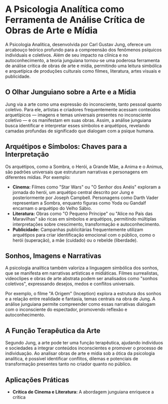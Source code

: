 
# A Psicologia Analítica como Ferramenta de Análise Crítica de Obras de Arte e Mídia

A Psicologia Analítica, desenvolvida por Carl Gustav Jung, oferece um arcabouço teórico profundo para a compreensão dos fenômenos psíquicos individuais e coletivos. Além de seu impacto na clínica e no autoconhecimento, a teoria junguiana tornou-se uma poderosa ferramenta de análise crítica de obras de arte e mídia, permitindo uma leitura simbólica e arquetípica de produções culturais como filmes, literatura, artes visuais e publicidade.

## O Olhar Junguiano sobre a Arte e a Mídia

Jung via a arte como uma expressão do inconsciente, tanto pessoal quanto coletivo. Para ele, artistas e criadores frequentemente acessam conteúdos arquetípicos — imagens e temas universais presentes no inconsciente coletivo — e os manifestam em suas obras. Assim, a análise junguiana busca identificar e interpretar esses símbolos e arquétipos, revelando camadas profundas de significado que dialogam com a psique humana.

## Arquétipos e Símbolos: Chaves para a Interpretação

Os arquétipos, como a Sombra, o Herói, a Grande Mãe, a Anima e o Animus, são padrões universais que estruturam narrativas e personagens em diferentes mídias. Por exemplo:

- **Cinema:** Filmes como "Star Wars" ou "O Senhor dos Anéis" exploram a jornada do herói, um arquétipo central descrito por Jung e posteriormente por Joseph Campbell. Personagens como Darth Vader representam a Sombra, enquanto figuras como Yoda ou Gandalf encarnam o arquétipo do Velho Sábio.
- **Literatura:** Obras como "O Pequeno Príncipe" ou "Alice no País das Maravilhas" são ricas em símbolos e arquétipos, permitindo múltiplas interpretações sobre crescimento, transformação e autoconhecimento.
- **Publicidade:** Campanhas publicitárias frequentemente utilizam arquétipos para criar identificação emocional com o público, como o herói (superação), a mãe (cuidado) ou o rebelde (liberdade).

## Sonhos, Imagens e Narrativas

A psicologia analítica também valoriza a linguagem simbólica dos sonhos, que se manifesta em narrativas artísticas e midiáticas. Filmes surrealistas, videoclipes e obras de arte abstrata podem ser analisados como "sonhos coletivos", expressando desejos, medos e conflitos universais.

Por exemplo, o filme "A Origem" (Inception) explora a estrutura dos sonhos e a relação entre realidade e fantasia, temas centrais na obra de Jung. A análise junguiana permite compreender como essas narrativas dialogam com o inconsciente do espectador, promovendo reflexão e autoconhecimento.

## A Função Terapêutica da Arte

Segundo Jung, a arte pode ter uma função terapêutica, ajudando indivíduos e sociedades a integrar conteúdos inconscientes e promover o processo de individuação. Ao analisar obras de arte e mídia sob a ótica da psicologia analítica, é possível identificar conflitos, dilemas e potenciais de transformação presentes tanto no criador quanto no público.

## Aplicações Práticas

- **Crítica de Cinema e Literatura:** A abordagem junguiana enriquece a crítica